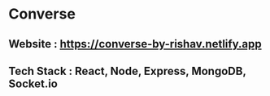 # Converse

## Website : https://converse-by-rishav.netlify.app

## Tech Stack : React, Node, Express, MongoDB, Socket.io
